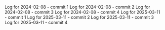 Log for 2024-02-08 - commit 1
Log for 2024-02-08 - commit 2
Log for 2024-02-08 - commit 3
Log for 2024-02-08 - commit 4
Log for 2025-03-11 - commit 1
Log for 2025-03-11 - commit 2
Log for 2025-03-11 - commit 3
Log for 2025-03-11 - commit 4
